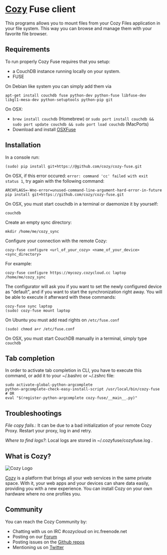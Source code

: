# [Cozy](http://cozy.io) Fuse client

This programs allows you to mount files from your Cozy Files application in
your file system. This way you can browse and manage them with your favorite
file browser.

## Requirements

To run properly Cozy Fuse requires that you setup:

* a CouchDB instance running locally on your system.
* FUSE

On Debian like system you can simply add them via

    apt-get install couchdb fuse python-dev python-fuse libfuse-dev libgl1-mesa-dev python-setuptools python-pip git

On OSX:
* `brew install couchdb` (Homebrew) or `sudo port install couchdb && sudo port update couchdb && sudo port load couchdb` (MacPorts)
* Download and install [OSXFuse](http://osxfuse.github.io/)

## Installation

In a console run:

    (sudo) pip install git+https://@github.com/cozy/cozy-fuse.git

On OSX, if this error occured: `error: command 'cc' failed with exit status 1`, try again with the following command:

    ARCHFLAGS=-Wno-error=unused-command-line-argument-hard-error-in-future pip install git+https://github.com/cozy/cozy-fuse.git

On OSX, you must start couchdb in a terminal or daemonize it by yourself:

    couchdb
    
Create an empty sync directory:

    mkdir /home/me/cozy_sync

Configure your connection with the remote Cozy:

    cozy-fuse configure <url_of_your_cozy> <name_of_your_device> <sync_directory>
    
For example:

    cozy-fuse configure https://mycozy.cozycloud.cc laptop /home/me/cozy_sync
    
The configurator will ask you if you want to set the newly configured device as "default", and if you want to start the synchronization right away. You will be able to execute it afterward with these commands:

    cozy-fuse sync laptop
    (sudo) cozy-fuse mount laptop

On Ubuntu you must add read rights on `/etc/fuse.conf`

    (sudo) chmod a+r /etc/fuse.conf

On OSX, you must start CouchDB manually in a terminal, simply type `couchdb`


## Tab completion

In order to activate tab completion in CLI, you have to execute this command, or add it to your ~/.bashrc or ~/.zshrc file:

    sudo activate-global-python-argcomplete
    python-argcomplete-check-easy-install-script /usr/local/bin/cozy-fuse
    # OR
    eval "$(register-python-argcomplete cozy-fuse/__main__.py)"


## Troubleshootings

*File copy fails.*: It can be due to a bad initialization of your remote Cozy
Proxy. Restart your proxy, log in and retry.

*Where to find logs?*: Local logs are stored in ~/.cozyfuse/cozyfuse.log .

## What is Cozy?

![Cozy
Logo](https://raw.github.com/mycozycloud/cozy-setup/gh-pages/assets/images/happycloud.png)

[Cozy](http://cozy.io) is a platform that brings all your web services in the
same private space.  With it, your web apps and your devices can share data
easily, providing you
with a new experience. You can install Cozy on your own hardware where no one
profiles you.

## Community

You can reach the Cozy Community by:

* Chatting with us on IRC #cozycloud on irc.freenode.net
* Posting on our
  [Forum](https://groups.google.com/forum/?fromgroups#!forum/cozy-cloud)
* Posting issues on the [Github repos](https://github.com/mycozycloud/)
* Mentioning us on [Twitter](http://twitter.com/mycozycloud)

